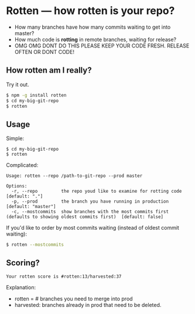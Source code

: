 # Rotten — how rotten is your repo?
- How many branches have how many commits waiting to get into master?
- How much code is **rotting** in remote branches, waiting for release?
- OMG OMG DONT DO THIS PLEASE KEEP YOUR CODE FRESH. RELEASE OFTEN OR DONT CODE!

## How rotten am I really?
Try it out.

```sh
$ npm -g install rotten
$ cd my-big-git-repo
$ rotten
```

## Usage
Simple:

```
$ cd my-big-git-repo
$ rotten
```

Complicated:

```
Usage: rotten --repo /path-to-git-repo --prod master

Options:
  -r, --repo         the repo youd like to examine for rotting code                                        [default: "."]
  -p, --prod         the branch you have running in production                                             [default: "master"]
  -c, --mostcommits  show branches with the most commits first (defaults to showing oldest commits first)  [default: false]
```

If you'd like to order by most commits waiting (instead of oldest commit waiting):

```sh
$ rotten --mostcommits
```


## Scoring?
`Your rotten score is #rotten:13/harvested:37`

Explanation:

  - rotten = # branches you need to merge into prod
  - harvested: branches already in prod that need to be deleted.
